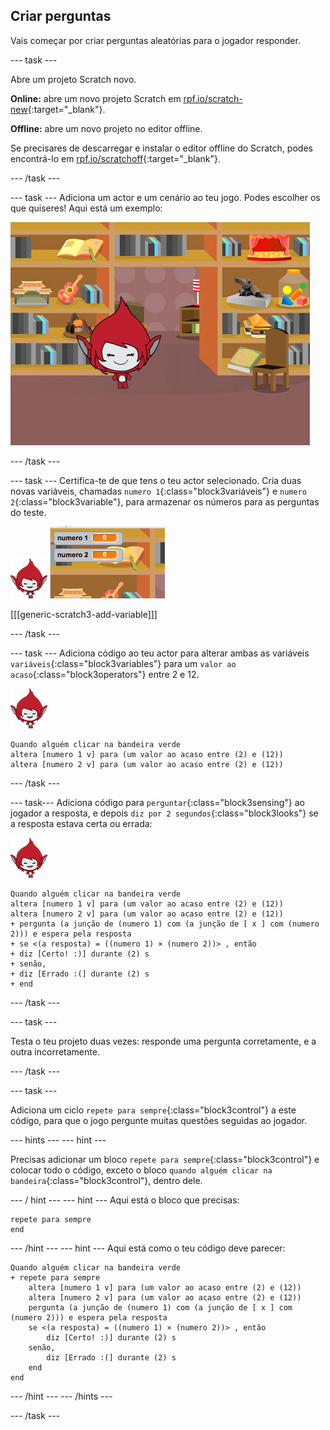 ## Criar perguntas

Vais começar por criar perguntas aleatórias para o jogador responder.

--- task ---

Abre um projeto Scratch novo.

**Online:** abre um novo projeto Scratch em [rpf.io/scratch-new](http://rpf.io/scratch-new){:target="_blank"}.

**Offline:** abre um novo projeto no editor offline.

Se precisares de descarregar e instalar o editor offline do Scratch, podes encontrá-lo em [rpf.io/scratchoff](http://rpf.io/scratchoff){:target="_blank"}.

--- /task ---

--- task --- Adiciona um actor e um cenário ao teu jogo. Podes escolher os que quiseres! Aqui está um exemplo:

![captura de ecrã](images/brain-setting.png)

--- /task ---

--- task --- Certifica-te de que tens o teu actor selecionado. Cria duas novas variáveis, chamadas `numero 1`{:class="block3variáveis"} e `numero 2`{:class="block3variable"}, para armazenar os números para as perguntas do teste.

![captura de ecrã](images/giga-sprite.png) ![captura de ecrã](images/brain-variables.png)

[[[generic-scratch3-add-variable]]]

--- /task ---

--- task --- Adiciona código ao teu actor para alterar ambas as variáveis `variáveis`{:class="block3variables"} para um `valor ao acaso`{:class="block3operators"} entre 2 e 12.

![captura de ecrã](images/giga-sprite.png)

```blocks3
Quando alguém clicar na bandeira verde
altera [numero 1 v] para (um valor ao acaso entre (2) e (12))
altera [numero 2 v] para (um valor ao acaso entre (2) e (12))
```

--- /task ---

--- task--- Adiciona código para `perguntar`{:class="block3sensing"} ao jogador a resposta, e depois `diz por 2 segundos`{:class="block3looks"} se a resposta estava certa ou errada:

![captura de ecrã](images/giga-sprite.png)

```blocks3
Quando alguém clicar na bandeira verde
altera [numero 1 v] para (um valor ao acaso entre (2) e (12))
altera [numero 2 v] para (um valor ao acaso entre (2) e (12))
+ pergunta (a junção de (numero 1) com (a junção de [ x ] com (numero 2))) e espera pela resposta
+ se <(a resposta) = ((numero 1) × (numero 2))> , então 
+ diz [Certo! :)] durante (2) s
+ senão, 
+ diz [Errado :(] durante (2) s
+ end
```

--- /task ---

--- task ---

Testa o teu projeto duas vezes: responde uma pergunta corretamente, e a outra incorretamente.

--- /task ---

--- task ---

Adiciona um ciclo `repete para sempre`{:class="block3control"} a este código, para que o jogo pergunte muitas questões seguidas ao jogador.

--- hints ---
 --- hint ---

Precisas adicionar um bloco `repete para sempre`{:class="block3control"} e colocar todo o código, exceto o bloco `quando alguém clicar na bandeira`{:class="block3control"}, dentro dele.

--- / hint --- --- hint --- Aqui está o bloco que precisas:

```blocks3
repete para sempre
end
```

--- /hint --- --- hint --- Aqui está como o teu código deve parecer:

```blocks3
Quando alguém clicar na bandeira verde
+ repete para sempre 
    altera [numero 1 v] para (um valor ao acaso entre (2) e (12))
    altera [numero 2 v] para (um valor ao acaso entre (2) e (12))
    pergunta (a junção de (numero 1) com (a junção de [ x ] com (numero 2))) e espera pela resposta
    se <(a resposta) = ((numero 1) × (numero 2))> , então 
        diz [Certo! :)] durante (2) s
    senão, 
        diz [Errado :(] durante (2) s
    end
end
```

--- /hint --- --- /hints ---

--- /task ---